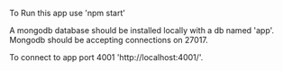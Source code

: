 To Run this app use 'npm start'

A mongodb database should be installed locally with a db named 'app'. Mongodb should be accepting connections on 27017.

To connect to app port 4001 'http://localhost:4001/'.